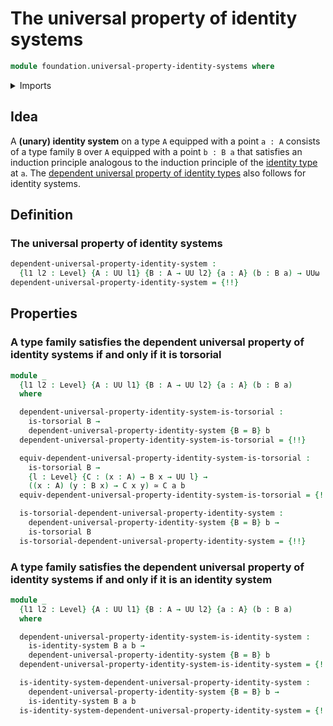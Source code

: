 # The universal property of identity systems

```agda
module foundation.universal-property-identity-systems where
```

<details><summary>Imports</summary>

```agda
open import foundation.contractible-types
open import foundation.dependent-pair-types
open import foundation.identity-systems
open import foundation.torsorial-type-families
open import foundation.universal-property-dependent-pair-types
open import foundation.universe-levels

open import foundation-core.equivalences
open import foundation-core.identity-types
```

</details>

## Idea

A **(unary) identity system** on a type `A` equipped with a point `a : A`
consists of a type family `B` over `A` equipped with a point `b : B a` that
satisfies an induction principle analogous to the induction principle of the
[identity type](foundation.identity-types.md) at `a`. The
[dependent universal property of identity types](foundation.universal-property-identity-types.md)
also follows for identity systems.

## Definition

### The universal property of identity systems

```agda
dependent-universal-property-identity-system :
  {l1 l2 : Level} {A : UU l1} {B : A → UU l2} {a : A} (b : B a) → UUω
dependent-universal-property-identity-system = {!!}
```

## Properties

### A type family satisfies the dependent universal property of identity systems if and only if it is torsorial

```agda
module _
  {l1 l2 : Level} {A : UU l1} {B : A → UU l2} {a : A} (b : B a)
  where

  dependent-universal-property-identity-system-is-torsorial :
    is-torsorial B →
    dependent-universal-property-identity-system {B = B} b
  dependent-universal-property-identity-system-is-torsorial = {!!}

  equiv-dependent-universal-property-identity-system-is-torsorial :
    is-torsorial B →
    {l : Level} {C : (x : A) → B x → UU l} →
    ((x : A) (y : B x) → C x y) ≃ C a b
  equiv-dependent-universal-property-identity-system-is-torsorial = {!!}

  is-torsorial-dependent-universal-property-identity-system :
    dependent-universal-property-identity-system {B = B} b →
    is-torsorial B
  is-torsorial-dependent-universal-property-identity-system = {!!}
```

### A type family satisfies the dependent universal property of identity systems if and only if it is an identity system

```agda
module _
  {l1 l2 : Level} {A : UU l1} {B : A → UU l2} {a : A} (b : B a)
  where

  dependent-universal-property-identity-system-is-identity-system :
    is-identity-system B a b →
    dependent-universal-property-identity-system {B = B} b
  dependent-universal-property-identity-system-is-identity-system = {!!}

  is-identity-system-dependent-universal-property-identity-system :
    dependent-universal-property-identity-system {B = B} b →
    is-identity-system B a b
  is-identity-system-dependent-universal-property-identity-system = {!!}
```
